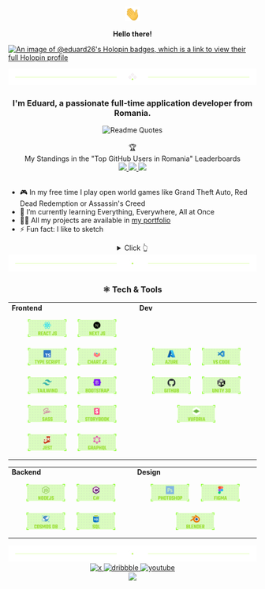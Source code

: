 <div align="center"><img src="assets/hello.gif" height="30" width="30"/><p><b>Hello there!</b></p></div>

[![An image of @eduard26's Holopin badges, which is a link to view their full Holopin profile](https://holopin.me/eduard26)](https://holopin.io/@eduard26)

<div align="center">
  <img src="assets/divider1.png" alt="divider"/>
</div>

### <div align="center">I'm Eduard, a passionate full-time application developer from Romania.</div>

<div align="center">
  <img src="https://quotes-github-readme.vercel.app/api?type=horizontal&theme=dracula" alt="Readme Quotes"/>
</div>
<br>

<div align="center">🏆</br> My Standings in the "Top GitHub Users in Romania" Leaderboards</div>
<!-- RANK:START -->
<div align="center">
  <a href="https://github.com/gayanvoice/top-github-users/blob/main/markdown/public_contributions/romania.md" target="_blank">
    <img src=https://img.shields.io/badge/58-blue?style=for-the-badge&label=public%20contributions />
  </a>
  <a href="https://github.com/gayanvoice/top-github-users/blob/main/markdown/followers/romania.md" target="_blank">
    <img src=https://img.shields.io/badge/360-blue?style=for-the-badge&label=followers />
  </a>
  <a href="https://github.com/gayanvoice/top-github-users/blob/main/markdown/total_contributions/romania.md" target="_blank">
    <img src=https://img.shields.io/badge/164-blue?style=for-the-badge&label=total%20contributions />
  </a>
</div>
<!-- RANK:END -->

</br>

- 🎮 In my free time I play open world games like Grand Theft Auto, Red Dead Redemption or Assassin's Creed
- 🌱 I’m currently learning Everything, Everywhere, All at Once
- 👨‍💻 All my projects are available in [my portfolio](https://eduardconstantin.github.io)
- ⚡ Fun fact: I like to sketch

<details align="center">
  <summary>Click 👆</summary>
  <pre>
    <h1 align="center">🤷‍♂️</h1>
    <div align="center"><img src="https://readme-jokes.vercel.app/api?hideBorder&theme=dracula" alt="Jokes Card"/></div>
  </pre>
</details>

<div align="center">
  <img src="assets/divider2.png" alt="divider"/>
</div>

<h3 align="center">⚛ Tech & Tools</h3>

<div align="center" style="witdh:100%"> 
  <table>
    <tr>
      <td valign="center" width="100px"><b>Frontend<b></td>
      <td valign="center" width="100px"><b>Dev<b></td>
    </tr>
    <tr>
      <td valign="center" align="center" width="370px">
        <img style="margin: 10px" src="assets/react.png" alt="reactJs" height="35" />
        <img style="margin: 10px" src="assets/next.png" alt="nextJs" height="35" />
        <img style="margin: 10px" src="assets/ts.png" alt="typeScript" height="35" />
        <img style="margin: 10px" src="assets/chart.png" alt="chartJs" height="35" />  
        <img style="margin: 10px" src="assets/tailwind.png" alt="tailwind" height="35" />  
        <img style="margin: 10px" src="assets/bootstrap.png" alt="bootstrap" height="35" />  
        <img style="margin: 10px" src="assets/sass.png" alt="sass" height="35" /> 
        <img style="margin: 10px" src="assets/storybook.png" alt="storybook" height="35" /> 
        <img style="margin: 10px" src="assets/jest.png" alt="jest" height="35" />
        <img style="margin: 10px" src="assets/graphql.png" alt="graphQL" height="35" />
      </td>
      <td valign="center" align="center" width="370px">
        <img style="margin: 10px" src="assets/azure.png" alt="azure" height="35" />
        <img style="margin: 10px" src="assets/vscode.png" alt="vscode" height="35" />
        <img style="margin: 10px" src="assets/github.png" alt="vs" height="35" />
        <img style="margin: 10px" src="assets/unity.png" alt="unity" height="35" />
        <img style="margin: 10px" src="assets/vuforia.png" alt="vuforia" height="35" /> 
      </td>
    </tr>
  </table>
  
 <table>
    <tr>
      <td valign="center" width="100px"><b>Backend<b></td>
      <td valign="center" width="100px"><b>Design<b></td>
    </tr>
    <tr>
      <td valign="center" align="center" width="370px">
        <img style="margin: 10px" src="assets/node.png" alt="nodeJs" height="35" /> 
        <img style="margin: 10px" src="assets/csharp.png" alt="C#" height="35" />  
        <img style="margin: 10px" src="assets/cosmos.png" alt="cosmosDB" height="35" />  
        <img style="margin: 10px" src="assets/sql.png" alt="SQL" height="35" />
     </td>
     <td valign="center" align="center" width="370px">
        <img style="margin: 10px" src="assets/ps.png" alt="photoshop" height="35" /> 
        <img style="margin: 10px" src="assets/figma.png" alt="figma" height="35" /> 
        <img style="margin: 10px" src="assets/blender.png" alt="blender" height="35" />  
      </td>
    </tr>
  </table>
</div>

<div align="center">
  <img src="assets/divider2.png" alt="divider"/>
</div>

<div align="center">
  <a href="https://twitter.com/_Eduard26" target="_blank">
    <img src=https://img.shields.io/badge/profile-%23000000.svg?&style=for-the-badge&logo=x&logoColor=white alt=x />
  </a>
  <a href="https://dribbble.com/Eduard26" target="_blank">
    <img src=https://img.shields.io/badge/dribbble-%23E45285.svg?&style=for-the-badge&logo=dribbble&logoColor=white alt=dribbble />
  </a>
  <a href="https://www.youtube.com/channel/UC8sXMbniXCSDrbbLXev4nsQ" target="_blank">
    <img src=https://img.shields.io/badge/youtube-%23EE4831.svg?&style=for-the-badge&logo=youtube&logoColor=white alt=youtube />
  </a>  
</div>

<div align="center">
  <img src="https://komarev.com/ghpvc/?username=eduardconstantin&&style=for-the-badge" align="center" />
</div>
